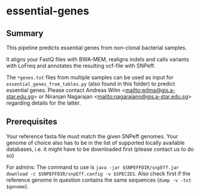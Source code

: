 # essential-genes

## Summary

This pipeline predicts essential genes from non-clonal bacterial samples.

It aligns your FastQ files with BWA-MEM, realigns indels and calls
variants with LoFreq and annotates the resulting vcf-file with SNPeff.

The `*genes.txt` files from multiple samples can be used as input for
`essential_genes_from_tables.py` (also found in this folder) to
predict essential genes. Please contact Andreas Wilm
<<mailto:wilma@gis.a-star.edu.sg>> or Niranjan Nagarajan
<<mailto:nagarajann@gis.a-star.edu.sg>> regarding details for the
latter.


## Prerequisites

Your reference fasta file must match the given SNPeff genomes. Your
genome of choice also has to be in the list of supported locally
available databases, i.e. it might have to be downloaded first (please
contact us to do so)

For admins: The command to use is `java -jar $SNPEFFDIR/snpEff.jar
download -c $SNPEFFDIR/snpEff.config -v $SPECIES`. Also check first if
the reference genome in question contains the same sequences (`dump -v
-txt $genome`).
